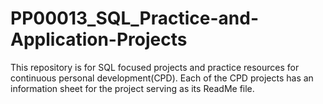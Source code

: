 # PP00013_SQL_Practice-and-Application-Projects
This repository is for SQL focused projects and practice resources for continuous personal development(CPD). Each of the CPD projects has an information sheet for the project serving as its ReadMe file.
